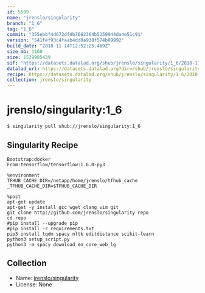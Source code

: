 ```yaml
---
id: 5599
name: "jrenslo/singularity"
branch: "1_6"
tag: "1_6"
commit: "355ebbf4d672df0b7662364b5259944da4e51c91"
version: "541fef93c4faab4dd8a938f574b89992"
build_date: "2018-11-14T12:52:25.469Z"
size_mb: 3160
size: 1539985439
sif: "https://datasets.datalad.org/shub/jrenslo/singularity/1_6/2018-11-14-355ebbf4-541fef93/541fef93c4faab4dd8a938f574b89992.simg"
datalad_url: https://datasets.datalad.org?dir=/shub/jrenslo/singularity/1_6/2018-11-14-355ebbf4-541fef93/
recipe: https://datasets.datalad.org/shub/jrenslo/singularity/1_6/2018-11-14-355ebbf4-541fef93/Singularity
collection: jrenslo/singularity
---
```


# jrenslo/singularity:1_6

```bash
$ singularity pull shub://jrenslo/singularity:1_6
```

## Singularity Recipe

```singularity
Bootstrap:docker
From:tensorflow/tensorflow:1.6.0-py3

%environment
TFHUB_CACHE_DIR=/netapp/home/jrenslo/tfhub_cache
_TFHUB_CACHE_DIR=$TFHUB_CACHE_DIR

%post
apt-get update
apt-get -y install gcc wget clang vim git
git clone http://github.com/jrenslo/singularity repo
cd repo
#pip install --upgrade pip
#pip install -r requirements.txt
pip3 install tqdm spacy nltk editdistance scikit-learn
python3 setup_script.py
python3 -m spacy download en_core_web_lg
```

## Collection

 - Name: [jrenslo/singularity](https://github.com/jrenslo/singularity)
 - License: None

